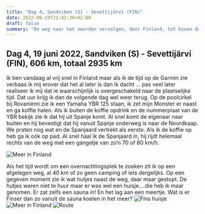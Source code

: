 ```yaml
---
title: "Dag 4, Sandviken (S) - Sevettijärvi (FIN)"
date: 2022-06-19T22:42:38+02:00
draft: false
summary: "De weg naar het noorden vervolgen, door Finland, tot boven de poolcirkel"
---
```

## Dag 4, 19 juni 2022, Sandviken (S) - Sevettijärvi (FIN), 606 km, totaal 2935 km
Ik ben vandaag al vrij snel in Finland maar als ik de tijd op de Garmin zie verbaas ik mij erover dat het
al later is dan ik dacht … pas veel later realiseer ik mij dat ie waarschijnlijk is overgeschakeld naar
de plaatselijke tijd. Dat uur krijg ik dan de volgende dag wel weer terug. Op de poolcirkel bij Rovaniemi zie ik
een Yamaha YBR 125 staan, ik zet mijn Monster er naast en ga koffie halen. Als ik buiten de
koffie opdrink en de nummerplaat van de YBR bekijk zie ik dat hij uit Spanje komt. Al snel
komt de eigenaar naar buiten en hij bevestigt dat hij vanuit Spanje onderweg is naar de Noordkaap.
We praten nog wat en de Spanjaard vertrekt als eerste. Als ik de koffie op heb ga ik ook op pad.
Al snel haal ik de Spanjaard in, hij rijdt helemaal rechts van de weg met een gangetje van zo’n 70 of 80 km/h.

![Meer in Finland](/images/noordkaap2022-06-19-01-r.jpg "Meer in Finland")

Als het tijd wordt om een overnachtingsplek te zoeken zit ik op een afgelegen weg, al 40 km
of zo geen camping of iets dergelijks. Op een gegeven moment zie ik wat hutjes naast de weg, daar
maar gestopt. De hutjes waren niet te huur maar er was wel een huisje….die heb ik maar genomen.
Er zat zelfs een sauna in! En het lag aan een meertje. Wat is er Finser dan zo vanuit de sauna
koelen in het meer?
![Fins huisje](/images/noordkaap2022-06-19-03-huisje-r.jpg "Fins huisje")
![Meer in Finland](/images/noordkaap2022-06-19-02-r.jpg "Meer in Finland")
![Route](/images/kaart-dag-04.jpg "Route")
